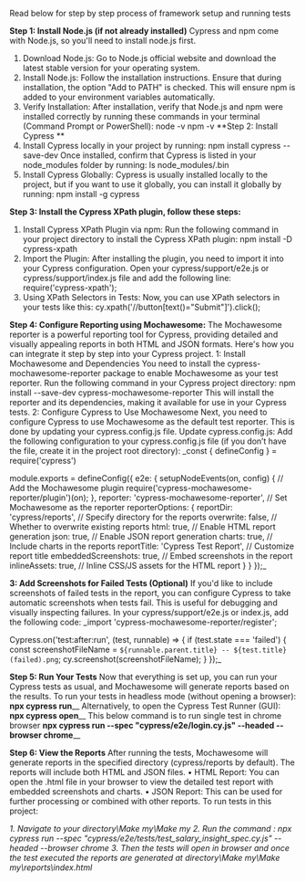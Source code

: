 Read below for step by step process of framework setup and running tests

**Step 1: Install Node.js (if not already installed)**
Cypress and npm come with Node.js, so you'll need to install node.js first.
  1.	Download Node.js:
  Go to Node.js official website and download the latest stable version for your operating system.
  2.	Install Node.js:
  Follow the installation instructions. Ensure that during installation, the option "Add to PATH" is checked. This will ensure npm is added to your environment variables automatically.
  3.	Verify Installation: After installation, verify that Node.js and npm were installed correctly by running these commands in your terminal (Command Prompt or PowerShell):
      node -v
      npm -v
**Step 2: Install Cypress **
  1.	Install Cypress locally in your project by running:
        npm install cypress --save-dev
  Once installed, confirm that Cypress is listed in your node_modules folder by running:
  ls node_modules/.bin
  2.	Install Cypress Globally: Cypress is usually installed locally to the project, but if you want to use it globally, you can install it globally by running:
      npm install -g cypress

**Step 3: Install the Cypress XPath plugin, follow these steps:**
  1.	Install Cypress XPath Plugin via npm: Run the following command in your project directory to install the Cypress XPath plugin:
  npm install -D cypress-xpath
  2.	Import the Plugin: After installing the plugin, you need to import it into your Cypress configuration. Open your cypress/support/e2e.js or cypress/support/index.js file and add the following line:
  require('cypress-xpath');
  3.	Using XPath Selectors in Tests: Now, you can use XPath selectors in your tests like this:
  cy.xpath('//button[text()="Submit"]').click();
  
**Step 4: Configure Reporting using Mochawesome:**
  The Mochawesome reporter is a powerful reporting tool for Cypress, providing detailed and visually appealing reports in both HTML and JSON formats. Here's how you can integrate it step by step into your Cypress project.
  1: Install Mochawesome and Dependencies
  You need to install the cypress-mochawesome-reporter package to enable Mochawesome as your test reporter.
  Run the following command in your Cypress project directory:
  npm install --save-dev cypress-mochawesome-reporter
  This will install the reporter and its dependencies, making it available for use in your Cypress tests.
  2: Configure Cypress to Use Mochawesome
  Next, you need to configure Cypress to use Mochawesome as the default test reporter. This is done by updating your cypress.config.js file.
Update cypress.config.js:
Add the following configuration to your cypress.config.js file (if you don’t have the file, create it in the project root directory):
_const { defineConfig } = require('cypress')

module.exports = defineConfig({
  e2e: {
    setupNodeEvents(on, config) {
      // Add the Mochawesome plugin
      require('cypress-mochawesome-reporter/plugin')(on);
    },
    reporter: 'cypress-mochawesome-reporter',  // Set Mochawesome as the reporter
    reporterOptions: {
      reportDir: 'cypress/reports',             // Specify directory for the reports
      overwrite: false,                         // Whether to overwrite existing reports
      html: true,                               // Enable HTML report generation
      json: true,                               // Enable JSON report generation
      charts: true,                             // Include charts in the reports
      reportTitle: 'Cypress Test Report',       // Customize report title
      embeddedScreenshots: true,                // Embed screenshots in the report
      inlineAssets: true,                       // Inline CSS/JS assets for the HTML report
    }
  }
});_

**3: Add Screenshots for Failed Tests (Optional)**
If you'd like to include screenshots of failed tests in the report, you can configure Cypress to take automatic screenshots when tests fail. This is useful for debugging and visually inspecting failures.
In your cypress/support/e2e.js or index.js, add the following code:
_import 'cypress-mochawesome-reporter/register';

Cypress.on('test:after:run', (test, runnable) => {
  if (test.state === 'failed') {
    const screenshotFileName = `${runnable.parent.title} -- ${test.title} (failed).png`;
    cy.screenshot(screenshotFileName);
  }
});_

**Step 5: Run Your Tests**
	Now that everything is set up, you can run your Cypress tests as usual, and Mochawesome will generate reports based on the results.
	To run your tests in headless mode (without opening a browser):
	**npx cypress run**__
	Alternatively, to open the Cypress Test Runner (GUI):
	**npx cypress open**__
	This below command is to run single test in chrome browser 
	**npx cypress run --spec "cypress/e2e/login.cy.js" --headed --browser chrome**__

**Step 6: View the Reports**
	After running the tests, Mochawesome will generate reports in the specified directory (cypress/reports by default). The reports will include both HTML and JSON files.
	•	HTML Report: You can open the .html file in your browser to view the detailed test report with embedded screenshots and charts.
	•	JSON Report: This can be used for further processing or combined with other reports.
	To run tests in this project:

_1. Navigate to your directory\Make my\Make my
2. Run the command : npx cypress run --spec "cypress/e2e/tests/test_salary_insight_spec.cy.js" --headed --browser chrome
3. Then the tests will open in browser and once the test executed the reports are generated at directory\Make my\Make my\reports\index.html_

